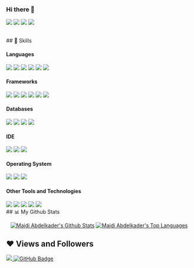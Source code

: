 ### Hi there 👋

<!--
**majdiabdelkader/majdiabdelkader** is a ✨ _special_ ✨ repository because its `README.md` (this file) appears on your GitHub profile.

Here are some ideas to get you started:

- 🔭 I’m currently working on ...
- 🌱 I’m currently learning ...
- 👯 I’m looking to collaborate on ...
- 🤔 I’m looking for help with ...
- 💬 Ask me about ...
- 📫 How to reach me: ...
- 😄 Pronouns: ...
- ⚡ Fun fact: ...
-->
 <a href = "https://www.linkedin.com/in/majdi-abdelkader/"><img src="https://img.shields.io/badge/LinkedIn-0077B5?style=for-the-badge&logo=linkedin&logoColor=white"/></a>
 <a href = "mailto:majdi.abdelkader@esprit.tn"><img src="https://img.shields.io/badge/Gmail-D14836?style=for-the-badge&logo=gmail&logoColor=white"/></a>
<a href = "https://www.instagram.com/mejdiabdelkader/?hl=fr"><img src="https://img.shields.io/badge/Instagram-E4405F?style=for-the-badge&logo=instagram&logoColor=white"/></a>
<a href="https://www.facebook.com/Mejdi10/"><img src="https://img.shields.io/badge/Facebook-1877F2?style=for-the-badge&logo=facebook&logoColor=white" /></a>
</div>

<br/>
<!----## 🚀 Languages and Tools: ---->
## 🚀 Skills
<h4> Languages </h4>
<span> 
  <img src="https://img.shields.io/badge/HTML5-E34F26?style=for-the-badge&logo=html5&logoColor=white">
  <img src="https://img.shields.io/badge/CSS3-1572B6?style=for-the-badge&logo=css3&logoColor=white">
  <img src="https://img.shields.io/badge/JavaScript-F7DF1E?style=for-the-badge&logo=javascript&logoColor=black">
  <img src="https://img.shields.io/badge/TypeScript-007ACC?style=for-the-badge&logo=typescript&logoColor=white">
  <img src="https://img.shields.io/badge/Java-ED8B00?style=for-the-badge&logo=java&logoColor=white">
  <img src="https://img.shields.io/badge/C%23-239120?style=for-the-badge&logo=c-sharp&logoColor=white">
  
  

</span>

<h4> Frameworks </h4>
<span>
  <img src="https://img.shields.io/badge/React-20232A?style=for-the-badge&logo=react&logoColor=61DAFB">
  <img src="https://img.shields.io/badge/Angular-DD0031?style=for-the-badge&logo=angular&logoColor=white">
  <img src="https://img.shields.io/badge/Node.js-339933?style=for-the-badge&logo=nodedotjs&logoColor=white">

  <img src="https://img.shields.io/badge/.NET-5C2D91?style=for-the-badge&logo=.net&logoColor=white">
  <img src="https://img.shields.io/badge/Spring-6DB33F?style=for-the-badge&logo=spring&logoColor=white">
  <img src="https://img.shields.io/badge/Bootstrap-563D7C?style=for-the-badge&logo=bootstrap&logoColor=white">
 
</span>


<h4> Databases </h4>
<span>
  <img src="https://img.shields.io/badge/MySQL-005C84?style=for-the-badge&logo=mysql&logoColor=white">
  <img src="https://img.shields.io/badge/MongoDB-4EA94B?style=for-the-badge&logo=mongodb&logoColor=white">
  <img src="https://img.shields.io/badge/PostgreSQL-316192?style=for-the-badge&logo=postgresql&logoColor=white">
 <img src="https://img.shields.io/badge/Microsoft%20SQL%20Server-CC2927?style=for-the-badge&logo=microsoft%20sql%20server&logoColor=white">
  
  
</span>

<h4> IDE </h4>
<span>
<img src="https://img.shields.io/badge/Visual_Studio_Code-0078D4?style=for-the-badge&logo=visual%20studio%20code&logoColor=white">
<img src="https://img.shields.io/badge/Visual_Studio-5C2D91?style=for-the-badge&logo=visual%20studio&logoColor=white">
<img src="https://img.shields.io/badge/WebStorm-000000?style=for-the-badge&logo=WebStorm&logoColor=white">

 

<h4> Operating System </h4>
<span>
  <img src="https://img.shields.io/badge/Windows-0078D6?style=for-the-badge&logo=windows&logoColor=white">
  <img src="https://img.shields.io/badge/Linux-FCC624?style=for-the-badge&logo=linux&logoColor=black">
  <img src="https://img.shields.io/badge/Ubuntu-E95420?style=for-the-badge&logo=ubuntu&logoColor=white">
</span>

<h4> Other Tools and Technologies </h4>
<span>
 
  <img src="https://img.shields.io/badge/json-5E5C5C?style=for-the-badge&logo=json&logoColor=white">
  <img src="https://img.shields.io/badge/Postman-FF6C37?style=for-the-badge&logo=Postman&logoColor=white">
  <img src="https://img.shields.io/badge/Xampp-F37623?style=for-the-badge&logo=xampp&logoColor=white">

 
  <img src="https://img.shields.io/badge/Canva-%2300C4CC.svg?&style=for-the-badge&logo=Canva&logoColor=white">
  <img src="https://img.shields.io/badge/Opera-FF1B2D?style=for-the-badge&logo=Opera&logoColor=white">
  
 
</span>
<br/>
## 📊 My Github Stats
 <p align="center">
   <a  href="https://github.com/majdiabdelkader/github-readme-stats"><img alt="Majdi Abdelkader's Github Stats" src="https://github-readme-stats.vercel.app/api?username=majdiabdelkader&show_icons=true&count_private=true&theme=react&hide_border=true&bg_color=0D1117" /></a>
    <a align="center" href="https://github.com/majdiabdelkader/github-readme-stats"><img alt="Majdi Abdelkader's Top Languages" src="https://github-readme-stats.vercel.app/api/top-langs/?username=majdiabdelkader&langs_count=8&count_private=true&layout=compact&theme=react&hide_border=true&bg_color=0D1117" /></a>
  <br/>

 ## ❤ Views and Followers
<a href="https://github.com/Meghna-DAS/github-profile-views-counter">
    <img src="https://komarev.com/ghpvc/?username=majdiabdelkader">
</a>
<a href="https://github.com/majdiabdelkader?tab=followers"><img src="https://img.shields.io/github/followers/majdiabdelkader?label=Followers&style=social" alt="GitHub Badge"></a>


